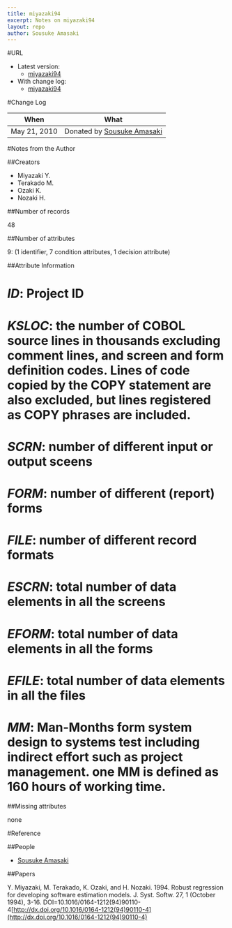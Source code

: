 ```yaml
---
title: miyazaki94
excerpt: Notes on miyazaki94
layout: repo
author: Sousuke Amasaki
---
```



#URL

  * Latest version: 
    * [miyazaki94](https://terapromise.csc.ncsu.edu:8443/svn/repo/effort/cobol/miyazaki94/miyazaki94.arff)
  * With change log:
    * [miyazaki94](https://terapromise.csc.ncsu.edu:8443/svn/repo/effort/cobol/miyazaki94)

#Change Log

When | What
---- | ----
May 21, 2010 | Donated by [Sousuke Amasaki](/repo/people)

#Notes from the Author

##Creators

 * Miyazaki Y.
 * Terakado M.
 * Ozaki K.
 * Nozaki H.

##Number of records

48

##Number of attributes

9: (1 identifier, 7 condition attributes, 1 decision attribute)

##Attribute Information

 # *ID*: Project ID
 # *KSLOC*: the number of COBOL source lines in thousands excluding comment lines, and screen and form definition codes.  Lines of code copied by the COPY statement are also excluded, but lines registered as COPY phrases are included.
 # *SCRN*: number of different input or output sceens
 # *FORM*: number of different (report) forms
 # *FILE*: number of different record formats
 # *ESCRN*: total number of data elements in all the screens
 # *EFORM*: total number of data elements in all the forms
 # *EFILE*: total number of data elements in all the files
 # *MM*: Man-Months form system design to systems test including indirect effort such as project management. one MM is defined as 160 hours of working time.

##Missing attributes

none

#Reference

##People

 * [Sousuke Amasaki](/repo/people)

##Papers

Y. Miyazaki, M. Terakado, K. Ozaki, and H. Nozaki. 1994. Robust regression for developing software estimation models. J. Syst. Softw. 27, 1 (October 1994), 3-16. DOI=10.1016/0164-1212(94)90110-4[http://dx.doi.org/10.1016/0164-1212(94)90110-4](http://dx.doi.org/10.1016/0164-1212(94)90110-4)
